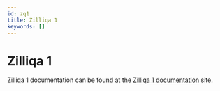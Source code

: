 ```yaml
---
id: zq1
title: Zilliqa 1
keywords: []
---
```


# Zilliqa 1

Zilliqa 1 documentation can be found at the [Zilliqa 1 documentation](/zilliqa1) site.
